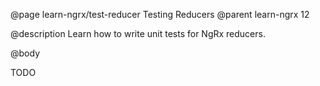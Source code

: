 @page learn-ngrx/test-reducer Testing Reducers
@parent learn-ngrx 12

@description Learn how to write unit tests for NgRx reducers.

@body

TODO